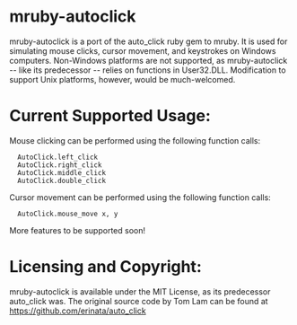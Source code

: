 # mruby-autoclick

mruby-autoclick is a port of the auto_click ruby gem to mruby. It is used for simulating mouse clicks, cursor movement, and keystrokes on Windows computers. Non-Windows platforms are not supported, as mruby-autoclick -- like its predecessor -- relies on functions in User32.DLL. Modification to support Unix platforms, however, would be much-welcomed.

# Current Supported Usage:

Mouse clicking can be performed using the following function calls:

```
  AutoClick.left_click
  AutoClick.right_click
  AutoClick.middle_click
  AutoClick.double_click
```
Cursor movement can be performed using the following function calls:

```
  AutoClick.mouse_move x, y
```

More features to be supported soon!

# Licensing and Copyright:

mruby-autoclick is available under the MIT License, as its predecessor auto_click was. The original source code by Tom Lam can be found at https://github.com/erinata/auto_click
